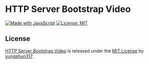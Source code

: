 # HTTP Server Bootstrap Video

[![Made with JavaScript](https://img.shields.io/badge/Made_with-JavaScript-pink.svg)](https://img.shields.io/badge/Made_with-JavaScript-pink.svg) [![License: MIT](https://img.shields.io/badge/License-MIT-yellow.svg)](https://opensource.org/licenses/MIT)

## License
[HTTP Server Bootstrap Video](https://github.com/yungshun317/http-server-bootstrap-video) is released under the [MIT License](https://opensource.org/licenses/MIT) by [yungshun317](https://github.com/yungshun317).